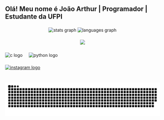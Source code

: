 <h2 align="left">Olá! Meu nome é João Arthur | Programador | Estudante da UFPI</h2>

###

<div align="center">
  <img src="https://github-readme-stats.vercel.app/api?username=JoaoArthur-Tech&hide_title=false&hide_rank=false&show_icons=true&include_all_commits=true&count_private=true&disable_animations=false&theme=dark&locale=en&hide_border=false&custom_title=Estat%C3%ADsticas" height="150" alt="stats graph"  />
  <img src="https://github-readme-stats.vercel.app/api/top-langs?username=JoaoArthur-Tech&locale=en&hide_title=false&layout=compact&card_width=320&langs_count=5&theme=dark&hide_border=false" height="150" alt="languages graph"  />
</div>

###

<div align="center">
  <img height="230" src="https://i.giphy.com/media/v1.Y2lkPTc5MGI3NjExdGx5ZnFxMW1hb2F5cTB6ejVvOXZhZXd4c2FsYXN5c2dqdXZodmU3bSZlcD12MV9pbnRlcm5hbF9naWZfYnlfaWQmY3Q9Zw/gVAVYisPDDbZS/giphy.gif"  />
</div>

###

<div align="left">
  <img src="https://cdn.jsdelivr.net/gh/devicons/devicon/icons/c/c-original.svg" height="30" alt="c logo"  />
  <img width="12" />
  <img src="https://cdn.jsdelivr.net/gh/devicons/devicon/icons/python/python-original.svg" height="30" alt="python logo"  />
</div>

###

<div align="left">
  <a href="https://www.instagram.com/arthurncarvalho_/?__pwa=1" target="_blank">
    <img src="https://img.shields.io/static/v1?message=Instagram&logo=instagram&label=&color=E4405F&logoColor=white&labelColor=&style=for-the-badge" height="35" alt="instagram logo"  />
  </a>
</div>

###

<br clear="both">

<img src="https://raw.githubusercontent.com/JoaoArthur-Tech/JoaoArthur-Tech/output/snake.svg" alt="Snake animation" />

###
